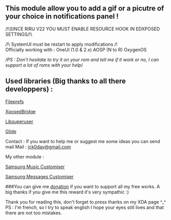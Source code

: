 ## **This module allow you to add a gif or a picutre of your choice in notifications panel !**
/!\SINCE RIRU V22 YOU MUST ENABLE RESOURCE HOOK IN EDXPOSED SETTINGS/!\

/!\ SystemUI must be restart to apply modifications /!\
Officially working with :
OneUI (1.0 & 2.x)
AOSP (N to R)
OxygenOS

/*PS : Don't hesitate to try it on your rom and tell me if it work or no, I can support a lot of roms with your help*/

## Used libraries (Big thanks to all there developpers) :
[Fileprefs](https://github.com/chengxuncc/fileprefs)

[XposedBridge](https://github.com/rovo89/XposedBridge)

[Libsuperuser](https://github.com/Chainfire/libsuperuser)

[Glide](https://github.com/bumptech/glide)

Contact :
If you want to help me or suggest me some ideas you can send mail
Mail : jck0day@gmail.com

My other module :

[Samsung Music Customiser](https://forum.xda-developers.com/t/xposed-lsposed-samsung-music-customiser-change-app-colors.4076893/)

[Samsung Messages Customiser](https://forum.xda-developers.com/t/xposed-lsposed-samsung-messages-customiser-change-app-colors.4104635/)

###You can give me [donation](https://www.paypal.com/cgi-bin/webscr?cmd=_s-xclick&hosted_button_id=A3YW496LXQZ5A&source=url) if you want to support all my free works. A big thanks if you give me this reward it's very sympathic :)

Thank you for reading this, don't forget to press thanks on my XDA page ^_^
PS : I'm french, so I try to speak english I hope your eyes still lives and that there are not too mistakes.
